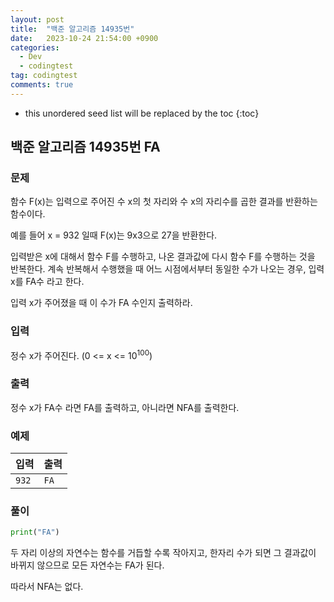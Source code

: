 ```yaml
---
layout: post
title:  "백준 알고리즘 14935번"
date:   2023-10-24 21:54:00 +0900
categories:
  - Dev
  - codingtest
tag: codingtest
comments: true
---
```


* this unordered seed list will be replaced by the toc
{:toc}

## 백준 알고리즘 14935번 FA

### 문제

함수 F(x)는 입력으로 주어진 수 x의 첫 자리와 수 x의 자리수를 곱한 결과를 반환하는 함수이다.

예를 들어 x = 932 일때 F(x)는 9x3으로 27을 반환한다.

입력받은 x에 대해서 함수 F를 수행하고, 나온 결과값에 다시 함수 F를 수행하는 것을 반복한다. 계속 반복해서 수행했을 때 어느 시점에서부터 동일한 수가 나오는 경우, 입력 x를 FA수 라고 한다.

입력 x가 주어졌을 때 이 수가 FA 수인지 출력하라.

### 입력

정수 x가 주어진다. (0 <= x <= 10<sup>100</sup>)

### 출력

정수 x가 FA수 라면 FA를 출력하고, 아니라면 NFA를 출력한다.

### 예제

| 입력 | 출력 |
| --- | --- |
| `932` | `FA` |

### 풀이

```py
print("FA")
```

두 자리 이상의 자연수는 함수를 거듭할 수록 작아지고, 한자리 수가 되면 그 결과값이 바뀌지 않으므로 모든 자연수는 FA가 된다.

따라서 NFA는 없다.